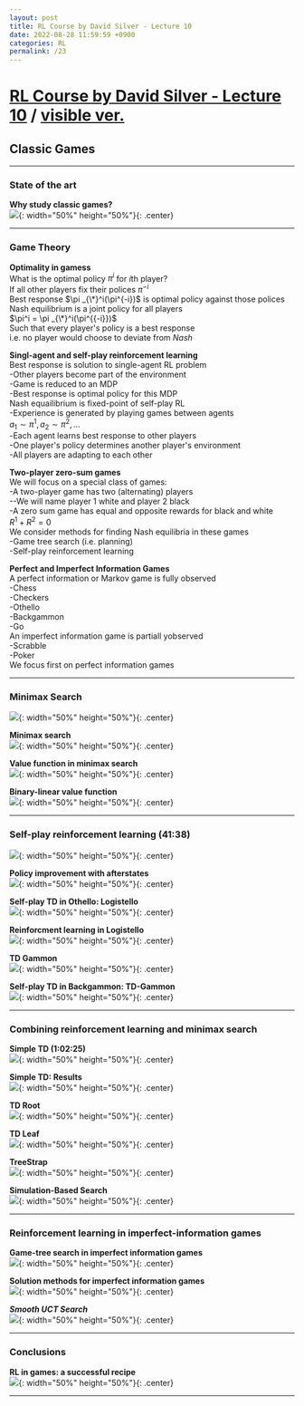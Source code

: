 ```yaml
---
layout: post
title: RL Course by David Silver - Lecture 10
date: 2022-08-28 11:59:59 +0900
categories: RL
permalink: /23
---
```


# [RL Course by David Silver - Lecture 10](https://www.youtube.com/watch?v=kZ_AUmFcZtk&list=PLqYmG7hTraZDM-OYHWgPebj2MfCFzFObQ&index=10) /  [visible ver.](https://www.youtube.com/watch?v=N1LKLc6ufGY)



## Classic Games

---

### State of the art

**Why study classic games?** <br>
![](/public/img/2022-08-28-RLCoursebyDavidSilver-Lecture10/1.png){: width="50%" height="50%"}{: .center} <br>

---

### Game Theory

**Optimality in gamess** <br>
What is the optimal policy $\pi^i$ for $i$th player? <br>
If all other players fix their polices $\pi^{-i}$ <br>
Best response $\pi _{\*}^i(\pi^{-i})$ is optimal policy against those polices <br>
Nash equilibrium is a joint policy for all players <br>
$\pi^i = \pi _{\*}^i(\pi^{{-i}})$ <br>
Such that every player's policy is a best response <br>
i.e. no player would choose to deviate from *Nash* <br>

**Singl-agent and self-play reinforcement learning** <br>
Best response is solution to single-agent RL problem <br>
-Other players become part of the environment <br>
-Game is reduced to an MDP <br>
-Best response is optimal policy for this MDP <br>
Nash equailibrium is fixed-point of self-play RL <br>
-Experience is generated by playing games between agents <br>
$a _1\sim \pi^1, a _2 \sim \pi^2, \dots$ <br>
-Each agent learns best response to other players <br>
-One player's policy determines another player's environment <br>
-All players are adapting to each other <br>

**Two-player zero-sum games** <br>
We will focus on a special class of games: <br>
-A two-player game has two (alternating) players <br>
--We will name player 1 white and player 2 black <br>
-A zero sum game has equal and opposite rewards for black and white <br>
$R^1+R^2=0$ <br>
We consider methods for finding Nash equilibria in these games <br>
-Game tree search (i.e. planning) <br>
-Self-play reinforcement learning <br>

**Perfect and Imperfect Information Games** <br>
A perfect information or Markov game is fully observed <br>
-Chess <br>
-Checkers <br>
-Othello <br>
-Backgammon <br>
-Go <br>
An imperfect information game is partiall yobserved <br>
-Scrabble <br>
-Poker <br>
We focus first on perfect information games <br>

---

### Minimax Search
![](/public/img/2022-08-28-RLCoursebyDavidSilver-Lecture10/2.png){: width="50%" height="50%"}{: .center} <br>

**Minimax search** <br>
![](/public/img/2022-08-28-RLCoursebyDavidSilver-Lecture10/3.png){: width="50%" height="50%"}{: .center} <br>

**Value function in minimax search** <br>
![](/public/img/2022-08-28-RLCoursebyDavidSilver-Lecture10/4.png){: width="50%" height="50%"}{: .center} <br>

**Binary-linear value function** <br>
![](/public/img/2022-08-28-RLCoursebyDavidSilver-Lecture10/5.png){: width="50%" height="50%"}{: .center} <br>

---

### Self-play reinforcement learning (41:38)
![](/public/img/2022-08-28-RLCoursebyDavidSilver-Lecture10/6.png){: width="50%" height="50%"}{: .center} <br>

**Policy improvement with afterstates** <br>
![](/public/img/2022-08-28-RLCoursebyDavidSilver-Lecture10/7.png){: width="50%" height="50%"}{: .center} <br>

**Self-play TD in Othello: Logistello** <br>
![](/public/img/2022-08-28-RLCoursebyDavidSilver-Lecture10/8.png){: width="50%" height="50%"}{: .center} <br>

**Reinforcment learning in Logistello** <br>
![](/public/img/2022-08-28-RLCoursebyDavidSilver-Lecture10/9.png){: width="50%" height="50%"}{: .center} <br>

**TD Gammon** <br>
![](/public/img/2022-08-28-RLCoursebyDavidSilver-Lecture10/10.png){: width="50%" height="50%"}{: .center} <br>

**Self-play TD in Backgammon: TD-Gammon** <br>
![](/public/img/2022-08-28-RLCoursebyDavidSilver-Lecture10/11.png){: width="50%" height="50%"}{: .center} <br>

---

### Combining reinforcement learning and minimax search

**Simple TD (1:02:25)** <br>
![](/public/img/2022-08-28-RLCoursebyDavidSilver-Lecture10/12.png){: width="50%" height="50%"}{: .center} <br>

**Simple TD: Results** <br>
![](/public/img/2022-08-28-RLCoursebyDavidSilver-Lecture10/13.png){: width="50%" height="50%"}{: .center} <br>

**TD Root** <br>
![](/public/img/2022-08-28-RLCoursebyDavidSilver-Lecture10/14.png){: width="50%" height="50%"}{: .center} <br>

**TD Leaf** <br>
![](/public/img/2022-08-28-RLCoursebyDavidSilver-Lecture10/15.png){: width="50%" height="50%"}{: .center} <br>

**TreeStrap** <br>
![](/public/img/2022-08-28-RLCoursebyDavidSilver-Lecture10/16.png){: width="50%" height="50%"}{: .center} <br>

**Simulation-Based Search** <br>
![](/public/img/2022-08-28-RLCoursebyDavidSilver-Lecture10/17.png){: width="50%" height="50%"}{: .center} <br>

---

### Reinforcement learning in imperfect-information games

**Game-tree search in imperfect information games** <br>
![](/public/img/2022-08-28-RLCoursebyDavidSilver-Lecture10/18.png){: width="50%" height="50%"}{: .center} <br>

**Solution methods for imperfect information games** <br>
![](/public/img/2022-08-28-RLCoursebyDavidSilver-Lecture10/19.png){: width="50%" height="50%"}{: .center} <br>

***Smooth UCT Search*** <br>
![](/public/img/2022-08-28-RLCoursebyDavidSilver-Lecture10/20.png){: width="50%" height="50%"}{: .center} <br>

---

### Conclusions

**RL in games: a successful recipe** <br>
![](/public/img/2022-08-28-RLCoursebyDavidSilver-Lecture10/21.png){: width="50%" height="50%"}{: .center} <br>

---

